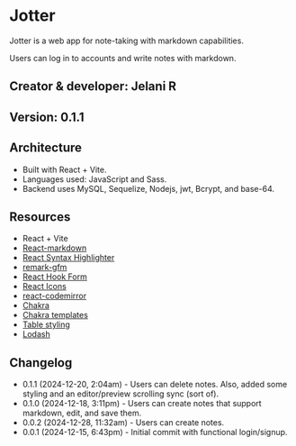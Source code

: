 # Jotter

Jotter is a web app for note-taking with markdown capabilities.

Users can log in to accounts and write notes with markdown.

## Creator & developer: Jelani R

## Version: 0.1.1

## Architecture

- Built with React + Vite.
- Languages used: JavaScript and Sass.
- Backend uses MySQL, Sequelize, Nodejs, jwt, Bcrypt, and base-64.

## Resources

- React + Vite
- [React-markdown](https://www.npmjs.com/package/react-markdown)
- [React Syntax Highlighter](https://github.com/react-syntax-highlighter/react-syntax-highlighter)
- [remark-gfm](https://github.com/remarkjs/remark-gfm)
- [React Hook Form](https://react-hook-form.com/)
- [React Icons](https://react-icons.github.io/react-icons/)
- [react-codemirror](https://uiwjs.github.io/react-codemirror/)
- [Chakra](https://www.chakra-ui.com/docs/get-started/installation)
- [Chakra templates](https://chakra-templates.vercel.app/navigation/navbar)
- [Table styling](https://dev.to/letsbsocial1/how-to-add-tables-to-react-markdown-21lc)
- [Lodash](https://lodash.com/)

## Changelog

- 0.1.1 (2024-12-20, 2:04am) - Users can delete notes. Also, added some styling and an editor/preview scrolling sync (sort of).
- 0.1.0 (2024-12-18, 3:11pm) - Users can create notes that support markdown, edit, and save them.
- 0.0.2 (2024-12-28, 11:32am) - Users can create notes.
- 0.0.1 (2024-12-15, 6:43pm) - Initial commit with functional login/signup.
